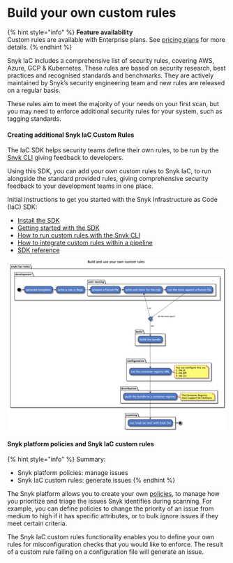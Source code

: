# Build your own custom rules

{% hint style="info" %}
**Feature availability**\
Custom rules are available with Enterprise plans. See [pricing plans](https://snyk.io/plans/) for more details.
{% endhint %}

Snyk IaC includes a comprehensive list of security rules, covering AWS, Azure, GCP & Kubernetes. These rules are based on security research, best practices and recognised standards and benchmarks. They are actively maintained by Snyk’s security engineering team and new rules are released on a regular basis.

These rules aim to meet the majority of your needs on your first scan, but you may need to enforce additional security rules for your system, such as tagging standards.

#### Creating additional Snyk IaC Custom Rules

The IaC SDK helps security teams define their own rules, to be run by the [Snyk CLI](../snyk-cli-for-infrastructure-as-code/) giving feedback to developers.

Using this SDK, you can add your own custom rules to Snyk IaC, to run alongside the standard provided rules, giving comprehensive security feedback to your development teams in one place.

Initial instructions to get you started with the Snyk Infrastructure as Code (IaC) SDK:

* [Install the SDK](install-the-sdk.md)
* [Getting started with the SDK](getting-started-with-the-sdk/)
* [How to run custom rules with the Snyk CLI](use-iac-custom-rules-with-cli/)
* [How to integrate custom rules within a pipeline](integrating-iac-custom-rules-within-a-pipeline.md)
* [SDK reference](sdk-reference.md)

![End to end flow of writing your own custom rules to distributing and using them to scan files with the Snyk CLI](<../../../.gitbook/assets/image (14) (1) (2).png>)

#### Snyk platform policies and Snyk IaC custom rules

{% hint style="info" %}
Summary:

* Snyk platform policies: manage issues
* Snyk IaC custom rules: generate issues
{% endhint %}

The Snyk platform allows you to create your own [policies](../../../manage-issues/policies/), to manage how you prioritize and triage the issues Snyk identifies during scanning. For example, you can define policies to change the priority of an issue from medium to high if it has specific attributes, or to bulk ignore issues if they meet certain criteria.

The Snyk IaC custom rules functionality enables you to define your own rules for misconfiguration checks that you would like to enforce. The result of a custom rule failing on a configuration file will generate an issue.

